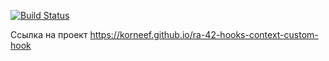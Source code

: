 [![Build Status](https://api.cirrus-ci.com/github/korneef/ra-42-hooks-context-custom-hook.svg)](https://cirrus-ci.com/github/korneef/ra-42-hooks-context-custom-hook)

Ссылка на проект https://korneef.github.io/ra-42-hooks-context-custom-hook
